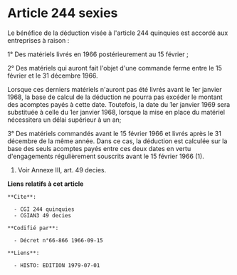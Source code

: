# Article 244 sexies

Le bénéfice de la déduction visée à l'article 244 quinquies est accordé aux entreprises à raison :

1° Des matériels livrés en 1966 postérieurement au 15 février ;

2° Des matériels qui auront fait l'objet d'une commande ferme entre le 15 février et le 31 décembre 1966.

Lorsque ces derniers matériels n'auront pas été livrés avant le 1er janvier 1968, la base de calcul de la déduction ne pourra
pas excéder le montant des acomptes payés à cette date. Toutefois, la date du 1er janvier 1969 sera substituée à celle du 1er
janvier 1968, lorsque la mise en place du matériel nécessitera un délai supérieur à un an;

3° Des matériels commandés avant le 15 février 1966 et livrés après le 31 décembre de la même année. Dans ce cas, la
déduction est calculée sur la base des seuls acomptes payés entre ces deux dates en vertu d'engagements régulièrement
souscrits avant le 15 février 1966 (1).

1) Voir Annexe III, art. 49 decies.

**Liens relatifs à cet article**

	**Cite**:

	  - CGI 244 quinquies
	  - CGIAN3 49 decies

	**Codifié par**:

	  - Décret n°66-866 1966-09-15

	**Liens**:

	  - HISTO: EDITION 1979-07-01

